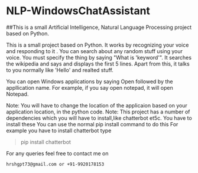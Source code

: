 # NLP-WindowsChatAssistant
##This is a small Artificial Intelligence, Natural Language Processing project based on Python.

This is a small project based on Python. It works by recognizing your voice and responding to it . You can search about any random stuff using 
your voice. You must specify the thing by saying "What is 'keyword'". It searches the wikipedia and says and displays the 
first 5 lines. Apart from this, it talks to you normally like 'Hello' and realted stuff.

You can open Windows applications by saying Open followed by the appllication name. For example, if you say open notepad, 
it will open Notepad. 

Note: You will have to change the location of the applicaion based on your application location, in the python code.
Note: This project has a number of dependencies which you will have to install,like chatterbot et5c. You have to install these
You can use the normal pip install command to do this
For example you have to install chatterbot type 
> pip install chatterbot

For any queries feel free to contact me on
```
hrshgpt73@gmail.com or +91-9920178153
```




